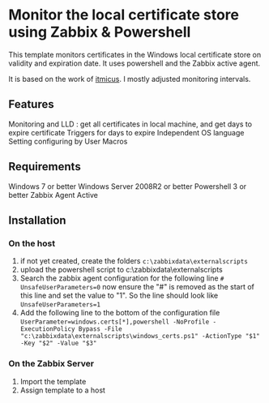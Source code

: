 # Monitor the local certificate store using Zabbix & Powershell

This template monitors certificates in the Windows local certificate store on validity and expiration date.
It uses powershell and the Zabbix active agent.

It is based on the work of [itmicus](https://github.com/itmicus/zabbix/tree/master/Template%20Windows%20Certificates). I mostly adjusted monitoring intervals.

## Features

Monitoring and LLD : get all certificates in local machine, and get days to expire certificate
Triggers for days to expire
Independent OS language
Setting configuring by User Macros

## Requirements

Windows 7 or better
Windows Server 2008R2 or better
Powershell 3 or better
Zabbix Agent Active

## Installation

### On the host
1. if not yet created, create the folders `c:\zabbixdata\externalscripts`
2. upload the powershell script to c:\zabbixdata\externalscripts
3. Search the zabbix agent configuration for the following line
    `# UnsafeUserParameters=0`
  now ensure the "#" is removed as the start of this line and set the value to "1".
  So the line should look like
    `UnsafeUserParameters=1`
4. Add the following line to the bottom of the configuration file
  `UserParameter=windows.certs[*],powershell -NoProfile -ExecutionPolicy Bypass -File "c:\zabbixdata\externalscripts\windows_certs.ps1" -ActionType "$1" -Key "$2" -Value "$3"`

### On the Zabbix Server
1. Import the template
2. Assign template to a host
